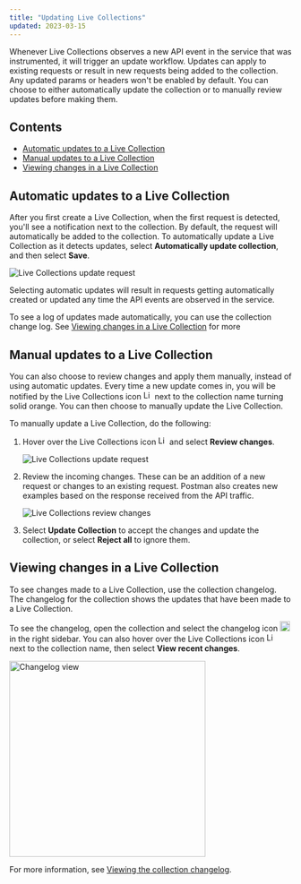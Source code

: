 ```yaml
---
title: "Updating Live Collections"
updated: 2023-03-15
---
```


Whenever Live Collections observes a new API event in the service that was instrumented, it will trigger an update workflow. Updates can apply to existing requests or result in new requests being added to the collection. Any updated params or headers won't be enabled by default. You can choose to either automatically update the collection or to manually review updates before making them.

## Contents

* [Automatic updates to a Live Collection](#automatic-updates-to-a-live-collection)
* [Manual updates to a Live Collection](#manual-updates-to-a-live-collection)
* [Viewing changes in a Live Collection](#viewing-changes-in-a-live-collection)

## Automatic updates to a Live Collection

After you first create a Live Collection, when the first request is detected, you'll see a notification next to the collection. By default, the request will automatically be added to the collection. To automatically update a Live Collection as it detects updates, select **Automatically update collection**, and then select **Save**.

<img alt="Live Collections update request" src="https://assets.postman.com/postman-docs/v10/live-collections-update-request-first-time-popup.jpg" />

Selecting automatic updates will result in requests getting automatically created or updated any time the API events are observed in the service.

To see a log of updates made automatically, you can use the collection change log. See [Viewing changes in a Live Collection](#viewing-changes-in-a-live-collection) for more

## Manual updates to a Live Collection

You can also choose to review changes and apply them manually, instead of using automatic updates. Every time a new update comes in, you will be notified by the Live Collections icon <img alt="Live Collections icon" src="https://assets.postman.com/postman-docs/v10/icon-live-collections.jpg#icon" width="16px"> next to the collection name turning solid orange. You can then choose to manually update the Live Collection.

To manually update a Live Collection, do the following:

1. Hover over the Live Collections icon <img alt="Live Collections icon" src="https://assets.postman.com/postman-docs/v10/icon-live-collections.jpg#icon" width="16px"> and select **Review changes**.

    <img alt="Live Collections update request" src="https://assets.postman.com/postman-docs/v10/live-collections-review-changes-popup.jpg" />

1. Review the incoming changes. These can be an addition of a new request or changes to an existing request. Postman also creates new examples based on the response received from the API traffic.

    <img alt="Live Collections review changes" src="https://assets.postman.com/postman-docs/v10/live-collections-review-changes.jpg" />

1. Select **Update Collection** to accept the changes and update the collection, or select **Reject all** to ignore them.

## Viewing changes in a Live Collection

To see changes made to a Live Collection, use the collection changelog. The changelog for the collection shows the updates that have been made to a Live Collection.

To see the changelog, open the collection and select the changelog icon <img alt="Changelog icon" src="https://assets.postman.com/postman-docs/icon-changelog-v9.jpg#icon" width="18px"> in the right sidebar. You can also hover over the Live Collections icon <img alt="Live collections icon" src="https://assets.postman.com/postman-docs/v10/icon-live-collections.jpg#icon" width="16px"> next to the collection name, then select **View recent changes**.

<img alt="Changelog view" src="https://assets.postman.com/postman-docs/v10/changelog-view.jpg" width="350px"/>

For more information, see [Viewing the collection changelog](/docs/collaborating-in-postman/using-workspaces/changelog-and-restoring-collections/#viewing-the-collection-changelog).
